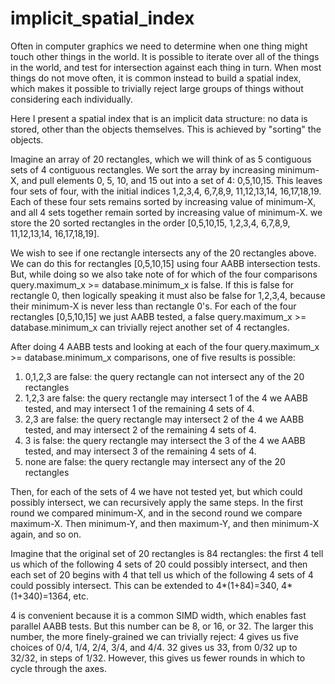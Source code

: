 # implicit_spatial_index

Often in computer graphics we need to determine when one thing might touch other things in the world. It is possible to iterate over all of the things in the world, and test for intersection against each thing in turn. When most things do not move often, it is common instead to build a spatial index, which makes it possible to trivially reject large groups of things without considering each individually.

Here I present a spatial index that is an implicit data structure: no data is stored, other than the objects themselves. This is achieved by "sorting" the objects.

Imagine an array of 20 rectangles, which we will think of as 5 contiguous sets of 4 contiguous rectangles. We sort the array by increasing minimum-X, and pull elements 0, 5, 10, and 15 out into a set of 4: 0,5,10,15. This leaves four sets of four, with the initial indices 1,2,3,4, 6,7,8,9, 11,12,13,14, 16,17,18,19. Each of these four sets remains sorted by increasing value of minimum-X, and all 4 sets together remain sorted by increasing value of minimum-X. we store the 20 sorted rectangles in the order [0,5,10,15, 1,2,3,4, 6,7,8,9, 11,12,13,14, 16,17,18,19].

We wish to see if one rectangle intersects any of the 20 rectangles above. We can do this for rectangles [0,5,10,15] using four AABB intersection tests. But, while doing so we also take note of for which of the four comparisons query.maximum_x >= database.minimum_x is false. If this is false for rectangle 0, then logically speaking it must also be false for 1,2,3,4, because their minimum-X is never less than rectangle 0's. For each of the four rectangles [0,5,10,15] we just AABB tested, a false query.maximum_x >= database.minimum_x can trivially reject another set of 4 rectangles.

After doing 4 AABB tests and looking at each of the four query.maximum_x >= database.minimum_x comparisons, one of five results is possible:

1. 0,1,2,3 are false: the query rectangle can not intersect any of the 20 rectangles
2. 1,2,3 are false: the query rectangle may intersect 1 of the 4 we AABB tested, and may intersect 1 of the remaining 4 sets of 4.
3. 2,3 are false: the query rectangle may intersect 2 of the 4 we AABB tested, and may intersect 2 of the remaining 4 sets of 4.
4. 3 is false: the query rectangle may intersect the 3 of the 4 we AABB tested, and may intersect 3 of the remaining 4 sets of 4.
5. none are false: the query rectangle may intersect any of the 20 rectangles

Then, for each of the sets of 4 we have not tested yet, but which could possibly intersect, we can recursively apply the same steps. In the first round we compared minimum-X, and in the second round we compare maximum-X. Then minimum-Y, and then maximum-Y, and then minimum-X again, and so on. 

Imagine that the original set of 20 rectangles is 84 rectangles: the first 4 tell us which of the following 4 sets of 20 could possibly intersect, and then each set of 20 begins with 4 that tell us which of the following 4 sets of 4 could possibly intersect. This can be extended to 4*(1+84)=340, 4*(1+340)=1364, etc.

4 is convenient because it is a common SIMD width, which enables fast parallel AABB tests. But this number can be 8, or 16, or 32. The larger this number, the more finely-grained we can trivially reject: 4 gives us five choices of 0/4, 1/4, 2/4, 3/4, and 4/4. 32 gives us 33, from 0/32 up to 32/32, in steps of 1/32. However, this gives us fewer rounds in which to cycle through the axes.
